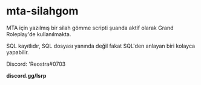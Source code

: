 # mta-silahgom
MTA için yazılmış bir silah gömme scripti şuanda aktif olarak Grand Roleplay'de kullanılmakta. 

SQL kayıtlıdır, SQL dosyası yanında değil fakat SQL'den anlayan biri kolayca yapabilir.

Discord: 'Reostra#0703


**discord.gg/lsrp**
